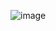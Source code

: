 ![image](https://user-images.githubusercontent.com/68462227/212415925-1d814ae4-ef67-4c80-8813-8b0f74f722f0.png)
